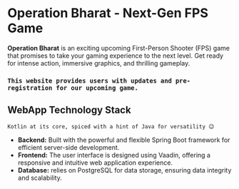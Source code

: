# Operation Bharat - Next-Gen FPS Game

**Operation Bharat** is an exciting upcoming First-Person Shooter (FPS) game that promises to take your gaming experience to the next level. Get ready for intense action, immersive graphics, and thrilling gameplay.

### `This website provides users with updates and pre-registration for our upcoming game.`

## WebApp Technology Stack
`Kotlin at its core, spiced with a hint of Java for versatility 😉️`
- **Backend:** Built with the powerful and flexible Spring Boot framework for efficient server-side development.
- **Frontend:** The user interface is designed using Vaadin, offering a responsive and intuitive web application experience.
- **Database:** relies on PostgreSQL for data storage, ensuring data integrity and scalability.
